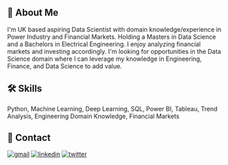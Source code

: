 ## 🚀 About Me
I'm UK based aspiring Data Scientist with domain knowledge/experience in Power Industry and Financial Markets. Holding a Masters in Data Science and a Bachelors in Electrical Engineering. I enjoy analyzing financial markets and investing accordingly. I'm looking for opportunities in the Data Science domain where I can leverage my knowledge in Engineering, Finance, and Data Science to add value.


## 🛠 Skills
Python, Machine Learning, Deep Learning, SQL, Power BI, Tableau, Trend Analysis, Engineering Domain Knowledge, Financial Markets


## 🔗 Contact
[![gmail](https://img.shields.io/badge/Gmail-D14836?style=for-the-badge&logo=gmail&logoColor=white)](<mailto:tahazafar96@gmail.com>) [![linkedin](https://img.shields.io/badge/linkedin-0A66C2?style=for-the-badge&logo=linkedin&logoColor=white)](https://www.linkedin.com/in/tahazafar96/) [![twitter](https://img.shields.io/badge/twitter-1DA1F2?style=for-the-badge&logo=twitter&logoColor=white)](https://twitter.com/tahazafar) 

